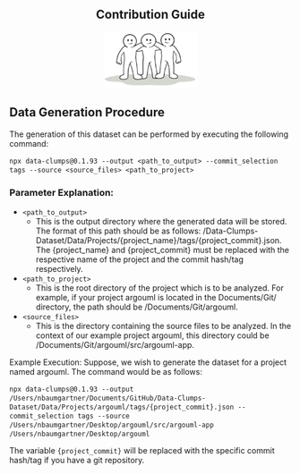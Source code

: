 <h2 align="center">
   Contribution Guide
</h2>

<p align="center">
    <img src="https://github.com/FireboltCasters/Data-Clumps-Dataset/raw/main/public/ContributionIcon.png" alt="logo" style="height:100px;"/>
</p>

## Data Generation Procedure
The generation of this dataset can be performed by executing the following command:

```
npx data-clumps@0.1.93 --output <path_to_output> --commit_selection tags --source <source_files> <path_to_project>
```

### Parameter Explanation:

- `<path_to_output>`
   - This is the output directory where the generated data will be stored. The format of this path should be as follows: /Data-Clumps-Dataset/Data/Projects/{project_name}/tags/{project_commit}.json. The {project_name} and {project_commit} must be replaced with the respective name of the project and the commit hash/tag respectively.
- `<path_to_project>`
   - This is the root directory of the project which is to be analyzed. For example, if your project argouml is located in the Documents/Git/ directory, the path should be /Documents/Git/argouml.
- `<source_files>`
   - This is the directory containing the source files to be analyzed. In the context of our example project argouml, this directory could be /Documents/Git/argouml/src/argouml-app.

Example Execution:
Suppose, we wish to generate the dataset for a project named argouml. The command would be as follows:

```
npx data-clumps@0.1.93 --output /Users/nbaumgartner/Documents/GitHub/Data-Clumps-Dataset/Data/Projects/argouml/tags/{project_commit}.json --commit_selection tags --source /Users/nbaumgartner/Desktop/argouml/src/argouml-app /Users/nbaumgartner/Desktop/argouml
```

The variable `{project_commit}` will be replaced with the specific commit hash/tag if you have a git repository.





